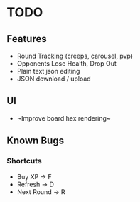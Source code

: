 # TODO

## Features
* Round Tracking (creeps, carousel, pvp)
* Opponents Lose Health, Drop Out
* Plain text json editing
* JSON download / upload
## UI
* ~Improve board hex rendering~

## Known Bugs

### Shortcuts

* Buy XP -> F
* Refresh -> D
* Next Round -> R